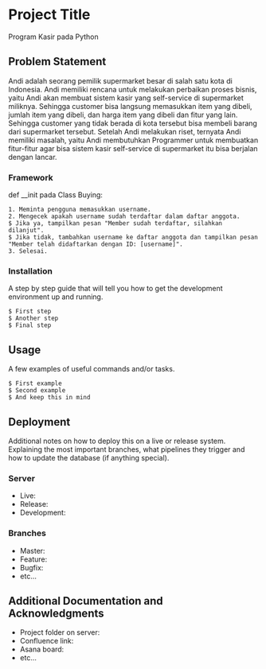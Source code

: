 # Project Title

Program Kasir pada Python

## Problem Statement

Andi adalah seorang pemilik supermarket besar di salah satu kota di Indonesia. Andi memiliki rencana untuk melakukan perbaikan proses bisnis, yaitu Andi akan membuat sistem kasir yang self-service di supermarket miliknya. Sehingga customer bisa langsung memasukkan item yang dibeli, jumlah item yang dibeli, dan harga item yang dibeli dan fitur yang lain. Sehingga customer yang tidak berada di kota tersebut bisa membeli barang dari supermarket tersebut. Setelah Andi melakukan riset, ternyata Andi memiliki masalah, yaitu Andi membutuhkan Programmer untuk membuatkan fitur-fitur agar bisa sistem kasir self-service di supermarket itu bisa berjalan dengan lancar.

### Framework

def \_\_init pada Class Buying:

```
1. Meminta pengguna memasukkan username.
2. Mengecek apakah username sudah terdaftar dalam daftar anggota.
$ Jika ya, tampilkan pesan "Member sudah terdaftar, silahkan dilanjut".
$ Jika tidak, tambahkan username ke daftar anggota dan tampilkan pesan "Member telah didaftarkan dengan ID: [username]".
3. Selesai.
```

### Installation

A step by step guide that will tell you how to get the development environment up and running.

```
$ First step
$ Another step
$ Final step
```

## Usage

A few examples of useful commands and/or tasks.

```
$ First example
$ Second example
$ And keep this in mind
```

## Deployment

Additional notes on how to deploy this on a live or release system. Explaining the most important branches, what pipelines they trigger and how to update the database (if anything special).

### Server

- Live:
- Release:
- Development:

### Branches

- Master:
- Feature:
- Bugfix:
- etc...

## Additional Documentation and Acknowledgments

- Project folder on server:
- Confluence link:
- Asana board:
- etc...
